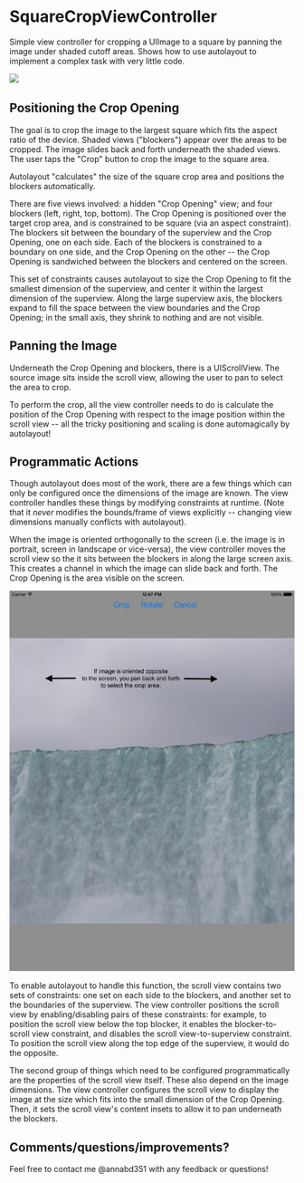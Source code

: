 SquareCropViewController
========================

Simple view controller for cropping a UIImage to a square by panning the image under shaded cutoff areas.  Shows how to use autolayout to implement a complex task with very little code.  

![](Docs/doc_image_1.png/)

Positioning the Crop Opening
----------------------------
The goal is to crop the image to the largest square which fits the aspect ratio of the device.  Shaded views ("blockers") appear over the areas to be cropped.  The image slides back and forth underneath the shaded views.  The user taps the "Crop" button to crop the image to the square area.

Autolayout "calculates" the size of the square crop area and positions the blockers automatically.  

There are five views involved: a hidden "Crop Opening" view; and four blockers (left, right, top, bottom).  The Crop Opening is positioned over the target crop area, and is constrained to be square (via an aspect constraint).  The blockers sit between the boundary of the superview and the Crop Opening, one on each side.  Each of the blockers is constrained to a boundary on one side, and the Crop Opening on the other -- the Crop Opening is sandwiched between the blockers and centered on the screen.

This set of constraints causes autolayout to size the Crop Opening to fit the smallest dimension of the superview, and center it within the largest dimension of the superview.  Along the large superview axis, the blockers expand to fill the space between the view boundaries and the Crop Opening;  in the small axis, they shrink to nothing and are not visible.

Panning the Image
-----------------
Underneath the Crop Opening and blockers, there is a UIScrollView.  The source image sits inside the scroll view, allowing the user to pan to select the area to crop.  

To perform the crop, all the view controller needs to do is calculate the position of the Crop Opening with respect to the image position within the scroll view -- all the tricky positioning and scaling is done automagically by autolayout!

Programmatic Actions
--------------------
Though autolayout does most of the work, there are a few things which can only be configured once the dimensions of the image are known.  The view controller handles these things by modifying constraints at runtime.  (Note that it *never* modifies the bounds/frame of views explicitly -- changing view dimensions manually conflicts with autolayout).

When the image is oriented orthogonally to the screen (i.e. the image is in portrait, screen in landscape or vice-versa), the view controller moves the scroll view so the it sits between the blockers in along the large screen axis.  This creates a channel in which the image can slide back and forth.  The Crop Opening is the area visible on the screen.

![](Docs/doc_image_2.png/)

To enable autolayout to handle this function, the scroll view contains two sets of constraints:  one set on each side to the blockers, and another set to the boundaries of the superview.  The view controller positions the scroll view by enabling/disabling pairs of these constraints:  for example, to position the scroll view below the top blocker, it enables the blocker-to-scroll view constraint, and disables the scroll view-to-superview constraint.  To position the scroll view along the top edge of the superview, it would do the opposite.

The second group of things which need to be configured programmatically are the properties of the scroll view itself.  These also depend on the image dimensions.  The view controller configures the scroll view to display the image at the size which fits into the small dimension of the Crop Opening.  Then, it sets the scroll view's content insets to allow it to pan underneath the blockers.

Comments/questions/improvements?
--------------------------------
Feel free to contact me @annabd351 with any feedback or questions!

